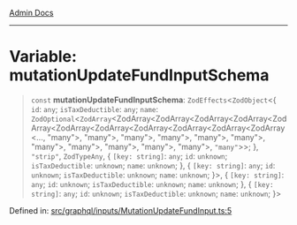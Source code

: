 [Admin Docs](/)

***

# Variable: mutationUpdateFundInputSchema

> `const` **mutationUpdateFundInputSchema**: `ZodEffects`\<`ZodObject`\<\{ `id`: `any`; `isTaxDeductible`: `any`; `name`: `ZodOptional`\<`ZodArray`\<ZodArray\<ZodArray\<ZodArray\<ZodArray\<ZodArray\<ZodArray\<ZodArray\<ZodArray\<ZodArray\<ZodArray\<ZodArray\<..., "many"\>, "many"\>, "many"\>, "many"\>, "many"\>, "many"\>, "many"\>, "many"\>, "many"\>, "many"\>, "many"\>, `"many"`\>\>; \}, `"strip"`, `ZodTypeAny`, \{ `[key: string]`: `any`;  `id`: `unknown`; `isTaxDeductible`: `unknown`; `name`: `unknown`; \}, \{ `[key: string]`: `any`;  `id`: `unknown`; `isTaxDeductible`: `unknown`; `name`: `unknown`; \}\>, \{ `[key: string]`: `any`;  `id`: `unknown`; `isTaxDeductible`: `unknown`; `name`: `unknown`; \}, \{ `[key: string]`: `any`;  `id`: `unknown`; `isTaxDeductible`: `unknown`; `name`: `unknown`; \}\>

Defined in: [src/graphql/inputs/MutationUpdateFundInput.ts:5](https://github.com/Suyash878/talawa-api/blob/dcefc5853f313fc5e9e097849457ef0d144bcf61/src/graphql/inputs/MutationUpdateFundInput.ts#L5)
